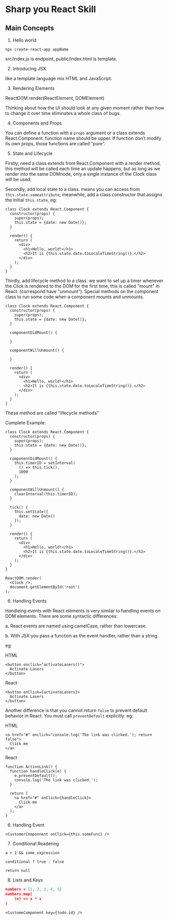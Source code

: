 # Sharp you React Skill

## Main Concepts

1. Hello world

`npx create-react-app appName`

src/index.js is endpoint, public/index.html is template.

2. Introducing JSX

like a template language mix HTML and JavaScript.

3. Rendering Elements

ReactDOM.render(ReactElement, DOMElement)

Thinking about how the UI should look at any given moment rather than how to change it over time eliminates a whole class of bugs.

4. Components and Props

You can define a function with a `props` argument or a class extends React.Component. function name should be upper. If function don't modify its own props, those functions are called "pure". 

5. State and Lifecycle

Firstly, need a class extends from React.Component with a render method, this method will be called each time an update happens, but as long as we render <Clock /> into the same DOMnode, only a single instance of the Clock class will be used.

Secondly, add local state to a class. means you can access from `this.state.someattribute`; meanwhile, add a class constructor that assigns the initial `this.state`, eg:

```
class Clock extends React.Component {
  constructor(props) {
    super(props);
    this.state = {date: new Date()};
  }

  render() {
    return (
      <div>
        <h1>Hello, world!</h1>
        <h2>It is {this.state.date.toLocaleTimeString()}.</h2>
      </div>
    );
  }
}
```

Thirdly, add lifecycle method to a class. we want to set up a timer whenever the Click is rendered to the DOM for the first time, this is called "mount" in React. (correspond have "unmount"). Special methods on the component class to run some code when a component mounts and unmounts.

```
class Clock extends React.Component {
  constructor(props) {
    super(props);
    this.state = {date: new Date()};
  }

  componentDidMount() {

  }

  componentWillUnmount() {

  }

  render() {
    return (
      <div>
        <h1>Hello, world!</h1>
        <h2>It is {this.state.date.toLocaleTimeString()}.</h2>
      </div>
    );
  }
}
```

These method are called "lifecycle methods"

Complete Example:

```
class Clock extends React.Component {
  constructor(props) {
    super(props);
    this.state = {date: new Date()};
  }

  componentDidMount() {
    this.timerID = setInterval(
      () => this.tick(),
      1000
    );
  }

  componentWillUnmount() {
    clearInterval(this.timerID);
  }

  tick() {
    this.setState({
      date: new Date()
    });
  }

  render() {
    return (
      <div>
        <h1>Hello, world!</h1>
        <h2>It is {this.state.date.toLocaleTimeString()}.</h2>
      </div>
    );
  }
}

ReactDOM.render(
  <Clock />,
  document.getElementById('root')
);
```

6. Handling Events

Handleing events with React elements is very similar to handling events on DOM elements. There are some syntactic differences:

a. React events are named using camelCase, rather than lowercase.

b. With JSX you pass a function as the event handler, rather than a string.

eg:

HTML
```
<button onclick="activateLasers()">
  Activate Lasers
</button>
```

React
```
<button onClick={activateLasers}>
  Activate Lasers
</button>
```

Another difference is that you cannot return `false` to prevent default behavior in React. You must call `preventDefault` explicitly. eg:

HTML
```
<a href="#" onclick="console.log('The link was clicked.'); return false">
  Click me
</a>
```

React
```
function ActionLink() {
  function handleClick(e) {
    e.preventDefault();
    console.log('The link was clicked.');
  }

  return (
    <a href="#" onClick={handleClick}>
      Click me
    </a>
  );
}
```

6. Handling Event

`<CustomerComponnent onClick={this.someFunc} />`

7. Conditional Readering

`a > 1 && some_expression`

`conditional ? true : false`

`return null`

8. Lists and Keys

```json
numbers = [1, 2, 3, 4, 5]
numbers.map(
    (n) => x * x
)
```

`<CustomeComponent key={todo.id} />`

